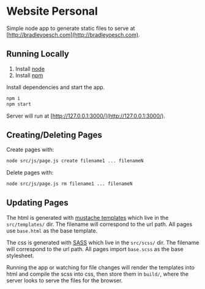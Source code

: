 # Website Personal

Simple node app to generate static files to serve at [http://bradleyoesch.com](http://bradleyoesch.com).

## Running Locally

1. Install [node](https://developer.mozilla.org/en-US/docs/Learn/Server-side/Express_Nodejs/development_environment#installing_node)
1. Install [npm](https://www.npmjs.com/get-npm)


Install dependencies and start the app.
```bash
npm i
npm start
```

Server will run at [http://127.0.0.1:3000/](http://127.0.0.1:3000/).

## Creating/Deleting Pages

Create pages with:
```bash
node src/js/page.js create filename1 ... filenameN
```

Delete pages with:
```bash
node src/js/page.js rm filename1 ... filenameN
```

## Updating Pages

The html is generated with [mustache templates](https://mustache.github.io/) which live in the `src/templates/` dir. The filename will correspond to the url path. All pages use `base.html` as the base template.

The css is generated with [SASS](https://sass-lang.com/) which live in the `src/scss/` dir. The filename will correspond to the url path. All pages import `base.scss` as the base stylesheet.

Running the app or watching for file changes will render the templates into html and compile the scss into css, then store them in `build/`, where the server looks to serve the files for the browser.
